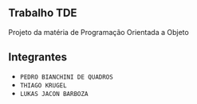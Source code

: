 ## Trabalho TDE

Projeto da matéria de Programação Orientada a Objeto

## Integrantes

- `PEDRO BIANCHINI DE QUADROS`
- `THIAGO KRUGEL`
- `LUKAS JACON BARBOZA`

